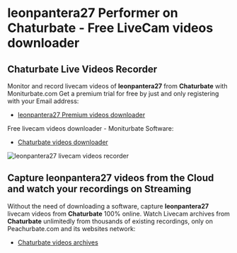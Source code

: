 # leonpantera27 Performer on Chaturbate - Free LiveCam videos downloader

## Chaturbate Live Videos Recorder

Monitor and record livecam videos of **leonpantera27** from **Chaturbate** with Moniturbate.com
Get a premium trial for free by just and only registering with your Email address:
* [leonpantera27 Premium videos downloader](https://moniturbate.com/request-demo-licence-key.html)

Free livecam videos downloader - Moniturbate Software:
* [Chaturbate videos downloader](https://moniturbate.com/moniturbate-download-software.html)

![leonpantera27 livecam videos recorder](https://peachurnet.com/templates/moniturbate-software.png)


## Capture leonpantera27 videos from the Cloud and watch your recordings on Streaming

Without the need of downloading a software, capture **leonpantera27** livecam videos from **Chaturbate** 100% online.
Watch Livecam archives from **Chaturbate** unlimitedly from thousands of existing recordings, only on Peachurbate.com and its websites network:
* [Chaturbate videos archives](https://peachurnet.com/)